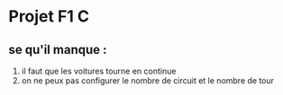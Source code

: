 # Projet F1 C

## se qu'il manque :

1. il faut que les voitures tourne en continue 
2. on ne peux pas configurer le nombre de circuit et le nombre de tour

